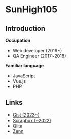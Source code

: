 # SunHigh105
## Introduction
**Occupation**
- Web developer (2019~)
- QA Engineer (2017~2018)

**Familiar language**
- JavaScript
- Vue.js
- PHP

## Links
- [Gist (2023~)](https://gist.github.com/SunHigh105)
- [Scrapbox (~2022)](https://scrapbox.io/hidakaayaka105-88764601/)
- [Qiita](https://qiita.com/ayaka105)
- [Zenn](https://zenn.dev/sunhigh105)
